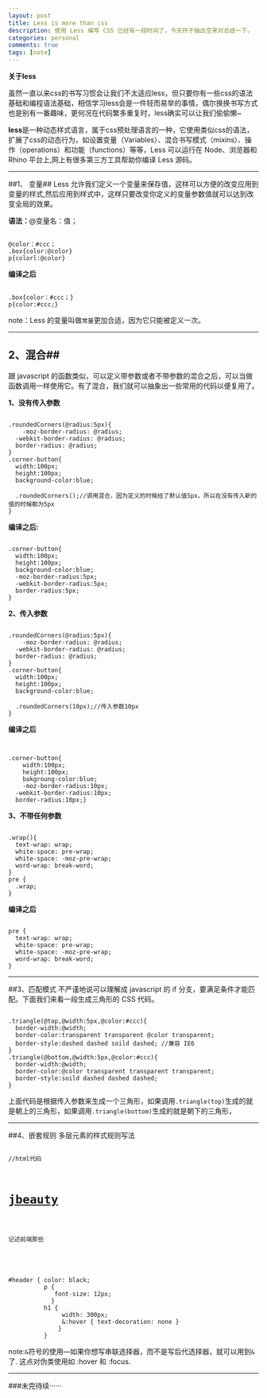 ```yaml
---
layout: post
title: Less is more than css
description: 使用 Less 编写 CSS 已经有一段时间了，今天终于抽出空来对总结一下。
categories: personal
comments: true
tags: [note]
---
```





  
**关于less**

  虽然一直以来css的书写习惯会让我们不太适应less，但只要你有一些css的语法基础和编程语法基础，相信学习less会是一件轻而易举的事情，偶尔换换书写方式也是别有一番趣味，更何况在代码繁多重复时，less确实可以让我们偷偷懒~


  **less**是一种动态样式语言，属于css预处理语言的一种，它使用类似css的语法，扩展了css的动态行为，如设置变量（Variables）、混合书写模式（mixins）、操作（operations）和功能（functions）等等，Less 可以运行在 Node、浏览器和 Rhino 平台上,网上有很多第三方工具帮助你编译 Less 源码。

 

-------------------

##1、 变量##
Less 允许我们定义一个变量来保存值，这样可以方便的改变应用到变量的样式,然后应用到样式中，这样只要改变你定义的变量参数值就可以达到改变全局的效果。

**语法：**@变量名：值；

<pre><code>
@color：#ccc；
.box{color:@color}  
p{colorl:@color}
</code></pre>

**编译之后**

<pre><code>
.box{color：#ccc；}
p{color:#ccc;}
</code></pre>
note：Less 的变量叫做```常量```更加合适，因为它只能被定义一次。

-------------------

## 2、混合##
跟 javascript 的函数类似，可以定义带参数或者不带参数的混合之后，可以当做函数调用一样使用它。有了混合，我们就可以抽象出一些常用的代码以便复用了。

**1、没有传入参数**
<pre><code>
.roundedCorners(@radius:5px){
    -moz-border-radius: @radius;
  -webkit-border-radius: @radius;
  border-radius: @radius;
}
.corner-button{
  width:100px;
  height:100px;
  background-color:blue;
  
  .roundedCorners();//调用混合，因为定义的时候给了默认值5px，所以在没有传入新的值的时候都为5px
}
</code></pre>

**编译之后:**

<pre><code>
.corner-button{
  width:100px;
  height:100px;
  background-color:blue;
  -moz-border-radius:5px;
  -webkit-border-radius:5px;
  border-radius:5px;
}
</code></pre>

**2、传入参数**
<pre><code>
.roundedCorners(@radius:5px){
    -moz-border-radius: @radius;
  -webkit-border-radius: @radius;
  border-radius: @radius;
}
.corner-button{
  width:100px;
  height:100px;
  background-color:blue;
  
  .roundedCorners(10px);//传入参数10px
}
</code></pre>

**编译之后**

<pre><code>

.corner-button{
    width:100px;
    height:100px;
    bakgroung-color:blue; 
    -moz-border-radius:10px;
  -webkit-border-radius:10px;
  border-radius:10px;}
</code></pre>

**3、不带任何参数**
<pre><code>
.wrap(){
  text-wrap: wrap;
  white-space: pre-wrap;
  white-space: -moz-pre-wrap;
  word-wrap: break-word;
}
pre {
  .wrap;
}
</code></pre>

**编译之后**

<pre><code>
pre {
  text-wrap: wrap;
  white-space: pre-wrap;
  white-space: -moz-pre-wrap;
  word-wrap: break-word;
}
</code></pre>

-------------------

##3、匹配模式
不严谨地说可以理解成 javascript 的 if 分支，要满足条件才能匹配。下面我们来看一段生成三角形的 CSS 代码。

<pre><code>
.triangle(@top,@width:5px,@color:#ccc){
  border-width:@width;
  border-color:transparent transparent @color transparent;
  border-style:dashed dashed soild dashed; //兼容 IE6 
}
.triangle(@bottom,@width:5px,@color:#ccc){
  border-width:@width;
  border-color:@color transparent transparent transparent;
  border-style:soild dashed dashed dashed;
}
</code></pre>

上面代码是根据传入参数来生成一个三角形，如果调用```.triangle(top)```生成的就是朝上的三角形，如果调用```.triangle(bottom)```生成的就是朝下的三角形，

-------------------

##4、嵌套规则
多层元素的样式规则写法

<pre><code>
//html代码
<div id="header">
          <h1><a href="">jbeauty</a></h1>
          <p>记述前端那些</p>
</div>
</code></pre>

<pre><code>
#header { color: black;
          p {
             font-size: 12px;
            }
          h1 {
               width: 300px;
               &:hover { text-decoration: none }
              }
          }
</code></pre>

note:``` & ```符号的使用—如果你想写串联选择器，而不是写后代选择器，就可以用到```&```了. 这点对伪类使用如 :hover 和 :focus.


-------------------

###未完待续······

      




